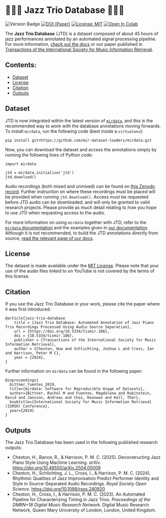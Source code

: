 # 🎹🎻🥁 Jazz Trio Database 🎹🎻🥁

![Version Badge](https://img.shields.io/badge/version-v0.2-blue) [![DOI (Paper)](http://img.shields.io/badge/DOI-10.5334/tismir.186-blue)](https://doi.org/10.5334/tismir.186) [![License: MIT](https://img.shields.io/badge/License-MIT-yellow.svg)](https://opensource.org/licenses/MIT)
<a target="_blank" href="https://colab.research.google.com/github/HuwCheston/Cambridge-Jazz-Trio-Database/blob/main/example.ipynb">
  <img src="https://colab.research.google.com/assets/colab-badge.svg" alt="Open In Colab"/>
</a>

The **Jazz Trio Database** (JTD) is a dataset composed of about 45 hours of jazz performances annotated by an automated signal processing pipeline. For more information, [check out the docs](https://huwcheston.github.io/Jazz-Trio-Database/) or our paper published in [Transactions of the International Society for Music Information Retrieval](https://doi.org/10.5334/tismir.186).

## Contents:
- [Dataset](#dataset)
- [License](#license)
- [Citation](#citation)
- [Outputs](#outputs)

## Dataset
 
JTD is now integrated within the latest version of [`mirdata`](https://mirdata.readthedocs.io/en/stable/index.html), and this is the recommended way to work with the database annotations moving forwards.  To install `mirdata`, run the following code (best inside a `virtualenv`):

```
pip install git+https://github.com/mir-dataset-loaders/mirdata.git
```

Now, you can download the dataset and access the annotations simply by running the following lines of Python code:

```
import mirdata

jtd = mirdata.initialize('jtd')
jtd.download()
```

Audio recordings (both mixed and unmixed) can be found on [this Zenodo record](https://zenodo.org/records/13828030). Further instruction on where these recordings must be placed will be provided when running `jtd.download()`. Access must be requested before JTD audio can be downloaded, and will only be granted to valid research projects. Please provide as much detail relating to how you hope to use JTD when requesting access to the audio.

For more information on using `mirdata` together with JTD, refer to the [`mirdata` documentation](https://mirdata.readthedocs.io/en/stable/source/overview.html) and the examples given in [our documentation](https://huwcheston.github.io/Jazz-Trio-Database/installation/download-database.html). Although it is not recommended, to build the JTD annotations directly from source, [read the relevant page of our docs](https://huwcheston.github.io/Jazz-Trio-Database/installation/getting-started.html).

## License

The dataset is made available under the [MIT License](https://spdx.org/licenses/MIT.html). Please note that your use of the audio files linked to on YouTube is not covered by the terms of this license.

## Citation

If you use the Jazz Trio Database in your work, please cite the paper where it was first introduced:

```
@article{jazz-trio-database
    title = {Jazz Trio Database: Automated Annotation of Jazz Piano Trio Recordings Processed Using Audio Source Separation},
    url = {https://doi.org/10.5334/tismir.186},
    doi = {10.5334/tismir.186},
    publisher = {Transactions of the International Society for Music Information Retrieval},
    author = {Cheston, Huw and Schlichting, Joshua L and Cross, Ian and Harrison, Peter M C},
    year = {2024},
}
```

Further information on `mirdata` can be found in the following paper:

```
@inproceedings{
  bittner_fuentes_2019,
  title={mirdata: Software for Reproducible Usage of Datasets},
  author={Bittner, Rachel M and Fuentes, Magdalena and Rubinstein, David and Jansson, Andreas and Choi, Keunwoo and Kell, Thor},
  booktitle={International Society for Music Information Retrieval (ISMIR) Conference},
  year={2019}
}
```

## Outputs

The Jazz Trio Database has been used in the following published research outputs:

- Cheston, H., Bance, R., & Harrison, P. M. C. (2025). Deconstructing Jazz Piano Style Using Machine Learning. _arXiv_. https://doi.org/10.48550/arXiv.2504.05009
- Cheston, H., Schlichting, J. L., Cross, I., & Harrison, P. M. C. (2024). Rhythmic Qualities of Jazz Improvisation Predict Performer Identity and Style in Source-Separated Audio Recordings. _Royal Society Open Science_. https://doi.org/10.1098/rsos.240920
- Cheston, H., Cross, I., & Harrison, P. M. C. (2023). An Automated Pipeline for Characterizing Timing in Jazz Trios. _Proceedings of the DMRN+18 Digital Music Research Network_. Digital Music Research Network, Queen Mary University of London, London, United Kingdom.

